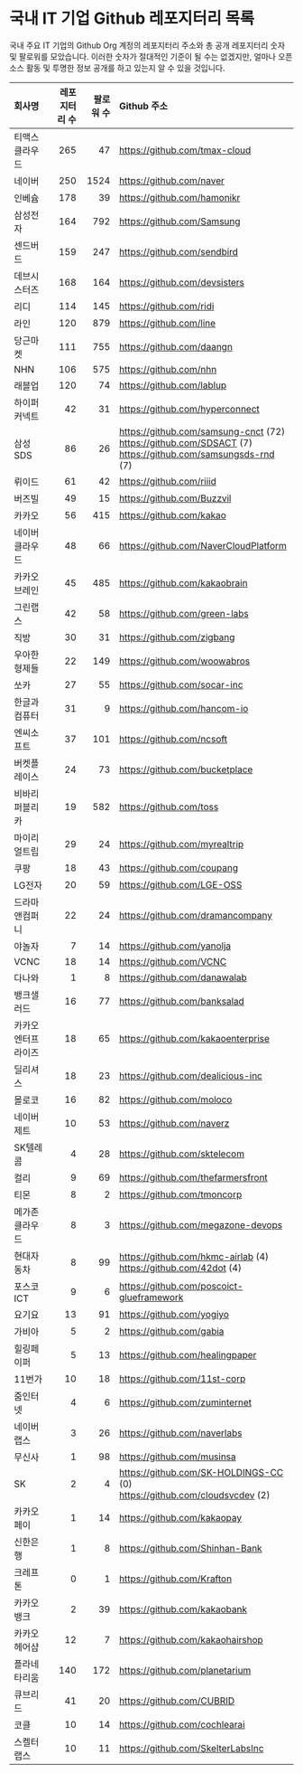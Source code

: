 # 국내 IT 기업 Github 레포지터리 목록
국내 주요 IT 기업의 Github Org 계정의 레포지터리 주소와 총 공개 레포지터리 숫자 및 팔로워를 모았습니다. 이러한 숫자가 절대적인 기준이 될 수는 없겠지만, 얼마나 오픈 소스 활동 및 투명한 정보 공개를 하고 있는지 알 수 있을 것입니다.

<!-- MARKDOWN_TABLE(GITHUB): START -->

| **회사명** | **레포지터리 수** | **팔로워 수** | **Github 주소** |
|:---|---:|---:|:---|
| 티맥스클라우드 | 265 | 47 | https://github.com/tmax-cloud |
| 네이버 | 250 | 1524 | https://github.com/naver |
| 인베슘 | 178 | 39 | https://github.com/hamonikr |
| 삼성전자 | 164 | 792 | https://github.com/Samsung |
| 센드버드 | 159 | 247 | https://github.com/sendbird |
| 데브시스터즈 | 168 | 164 | https://github.com/devsisters |
| 리디 | 114 | 145 | https://github.com/ridi |
| 라인 | 120 | 879 | https://github.com/line |
| 당근마켓 | 111 | 755 | https://github.com/daangn |
| NHN | 106 | 575 | https://github.com/nhn |
| 래블업 | 120 | 74 | https://github.com/lablup |
| 하이퍼커넥트 | 42 | 31 | https://github.com/hyperconnect |
| 삼성SDS | 86 | 26 | https://github.com/samsung-cnct (72)<br />https://github.com/SDSACT (7)<br />https://github.com/samsungsds-rnd (7) |
| 뤼이드 | 61 | 42 | https://github.com/riiid |
| 버즈빌 | 49 | 15 | https://github.com/Buzzvil |
| 카카오 | 56 | 415 | https://github.com/kakao |
| 네이버클라우드 | 48 | 66 | https://github.com/NaverCloudPlatform |
| 카카오브레인 | 45 | 485 | https://github.com/kakaobrain |
| 그린랩스 | 42 | 58 | https://github.com/green-labs |
| 직방 | 30 | 31 | https://github.com/zigbang |
| 우아한형제들 | 22 | 149 | https://github.com/woowabros |
| 쏘카 | 27 | 55 | https://github.com/socar-inc |
| 한글과컴퓨터 | 31 | 9 | https://github.com/hancom-io |
| 엔씨소프트 | 37 | 101 | https://github.com/ncsoft |
| 버켓플레이스 | 24 | 73 | https://github.com/bucketplace |
| 비바리퍼블리카 | 19 | 582 | https://github.com/toss |
| 마이리얼트립 | 29 | 24 | https://github.com/myrealtrip |
| 쿠팡 | 18 | 43 | https://github.com/coupang |
| LG전자 | 20 | 59 | https://github.com/LGE-OSS |
| 드라마앤컴퍼니 | 22 | 24 | https://github.com/dramancompany |
| 야놀자 | 7 | 14 | https://github.com/yanolja |
| VCNC | 18 | 14 | https://github.com/VCNC |
| 다나와 | 1 | 8 | https://github.com/danawalab |
| 뱅크샐러드 | 16 | 77 | https://github.com/banksalad |
| 카카오엔터프라이즈 | 18 | 65 | https://github.com/kakaoenterprise |
| 딜리셔스 | 18 | 23 | https://github.com/dealicious-inc |
| 몰로코 | 16 | 82 | https://github.com/moloco |
| 네이버제트 | 10 | 53 | https://github.com/naverz |
| SK텔레콤 | 4 | 28 | https://github.com/sktelecom |
| 컬리 | 9 | 69 | https://github.com/thefarmersfront |
| 티몬 | 8 | 2 | https://github.com/tmoncorp |
| 메가존클라우드 | 8 | 3 | https://github.com/megazone-devops |
| 현대자동차 | 8 | 99 | https://github.com/hkmc-airlab (4)<br />https://github.com/42dot (4) |
| 포스코ICT | 9 | 6 | https://github.com/poscoict-glueframework |
| 요기요 | 13 | 91 | https://github.com/yogiyo |
| 가비아 | 5 | 2 | https://github.com/gabia |
| 힐링페이퍼 | 5 | 13 | https://github.com/healingpaper |
| 11번가 | 10 | 18 | https://github.com/11st-corp |
| 줌인터넷 | 4 | 6 | https://github.com/zuminternet |
| 네이버랩스 | 3 | 26 | https://github.com/naverlabs |
| 무신사 | 1 | 98 | https://github.com/musinsa |
| SK | 2 | 4 | https://github.com/SK-HOLDINGS-CC (0)<br />https://github.com/cloudsvcdev (2) |
| 카카오페이 | 1 | 14 | https://github.com/kakaopay |
| 신한은행 | 1 | 8 | https://github.com/Shinhan-Bank |
| 크레프톤 | 0 | 1 | https://github.com/Krafton |
| 카카오뱅크 | 2 | 39 | https://github.com/kakaobank |
| 카카오헤어샵 | 12 | 7 | https://github.com/kakaohairshop |
| 플라네타리움 | 140 | 172 | https://github.com/planetarium |
| 큐브리드 | 41 | 20 | https://github.com/CUBRID |
| 코클 | 10 | 14 | https://github.com/cochlearai |
| 스켈터랩스 | 10 | 11 | https://github.com/SkelterLabsInc |

<!-- MARKDOWN_TABLE(GITHUB): END -->
